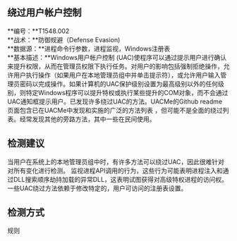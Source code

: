 ## 绕过用户帐户控制  
**编号：**T1548.002  
**战术：**防御规避（Defense Evasion)  
**数据源：**进程命令行参数，进程监视，Windows注册表  
**基本描述：**Windows用户帐户控制 (UAC)使程序可以通过提示用户进行确认来提升权限，从而在管理员权限下执行任务。对用户的影响包括强制拒绝操作，允许用户执行操作（如果用户在本地管理员组中并单击提示符），或允许用户输入管理员密码以完成操作。如果计算机的UAC保护级别设置为最高级别以外的任何级别，则特定Windows程序可以提升特权或执行某些提升的COM对象，而不会通过UAC通知框提示用户。已发现许多绕过UAC的方法。UACMe的Github readme 页面包含已在UACMe中发现和实施的广泛的方法列表 ，但可能不是全面的绕过列表。经常发现其他的旁路方法，其中一些在民间使用。  
## 检测建议  
当用户在系统上的本地管理员组中时，有许多方法可以绕过UAC，因此很难针对对所有变化进行检测。
监视进程API调用的行为，这些行为可能表明进程注入和通过DLL搜索顺序劫持加载的异常DLL，这表明试图获得对高级特权进程的访问权。 一些UAC绕过方法依赖于修改特定的，用户可访问的注册表设置。  
## 检测方式  
规则